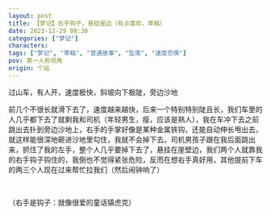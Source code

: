 ```yaml
---
layout: post
title: 【梦记】右手钩子，悬挂崖边（有点喜欢，草稿）
date: 2023-12-29 08:30
categories: ["梦记"]
characters: 
tags: ["梦记", "草稿", "普通故事", "坠落", "速度恐惧"]
pov: 第一人称视角
origin: 个站
---
```


过山车，有人开，速度极快，斜坡向下极陡，旁边沙地

前几个不很长就滑下去了，速度越来越快，后来一个特别特别陡且长，我们车里的人几乎都下去了就剩我和司机（年轻男生，瘦，应该是熟人），我在车冲下去之前跳出去扑到旁边沙地上，右手的手掌好像是某种金属铁钩，还能自动伸长甩出去，就这样能很深地砸进沙地里勾住，我就不会掉下去。司机男孩子跟在我后面跳出来，抓住了我的左手，整个人几乎要掉下去了，悬挂在崖壁边，我们两个人就靠我的右手钩子钩住的，我倒也不觉得紧张危险，反而在想右手真好用，其他提前下车的两三个人现在过来帮忙拉我们（然后闹钟响了）

<br>

（右手是钩子：就像很爱的童话镇虎克）
